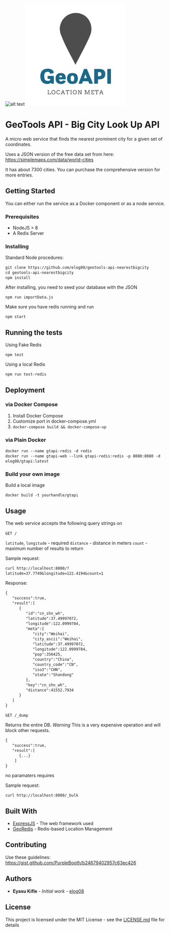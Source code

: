![alt text](https://api.travis-ci.org/elog08/geotools-api-nearestbigcity.svg?branch=master)
![alt text](https://raw.githubusercontent.com/elog08/geotools-api/master/logo.png)
# GeoTools API - Big City Look Up API
A micro web service that finds the nearest prominent city for a given set of coordinates.

Uses a JSON version of the free data set from here: 
https://simplemaps.com/data/world-cities

It has about 7300 cities.
You can purchase the comprehensive version for more entries.

## Getting Started
You can either run the service as a Docker component or as a node service.

### Prerequisites

* NodeJS > 8
* A Redis Server

### Installing

Standard Node procedures:

```
git clone https://github.com/elog08/geotools-api-nearestbigcity
cd geotools-api-nearestbigcity
npm install
```

After installing, you need to seed your database with the JSON

```
npm run importData.js
```

Make sure you have redis running and run

```
npm start
```
## Running the tests

Using Fake Redis
```
npm test 
```

Using a local Redis
```
npm run test-redis
```

## Deployment

### via Docker Compose

1. Install Docker Compose
2. Customize port in docker-compose.yml
3. `docker-compose build && docker-compose-up`

### via Plain Docker

```
docker run --name gtapi-redis -d redis
docker run --name gtapi-web --link gtapi-redis:redis -p 8080:8080 -d elog08/gtapi:latest
```

### Build your own image

Build a local image

```
docker build -t yourhandle/gtapi
```

## Usage

The web service accepts the following query strings on 

`GET /`

`latitude`, `longitude` - required
`distance` - distance in meters
`count` - maximum number of results to return

Sample request:

```
curl http://localhost:8080/?latitude=37.7749&longitude=122.4194&count=1
```

Response:
```
{
   "success":true,
   "result":[
      {
         "id":"cn_shn_wh",
         "latitude":37.49997072,
         "longitude":122.0999784,
         "meta":{
            "city":"Weihai",
            "city_ascii":"Weihai",
            "latitude":37.49997072,
            "longitude":122.0999784,
            "pop":356425,
            "country":"China",
            "country_code":"CN",
            "iso3":"CHN",
            "state":"Shandong"
         },
         "key":"cn_shn_wh",
         "distance":41552.7934
      }
   ]
}
```

`GET /_dump`

Returns the entire DB. 
*Warning* This is a very expensive operation and will block other requests.

```
{
   "success":true,
   "result":[
      {...}
    ]
}
```

no paramaters requires

Sample request:

```
curl http://localhost:8080/_bulk
```


## Built With

* [ExpressJS](https://github.com/expressjs/express) - The web framework used
* [GeoRedis](https://github.com/arjunmehta/node-georedis) - Redis-based Location Management

## Contributing
Use these guidelines: https://gist.github.com/PurpleBooth/b24679402957c63ec426

## Authors

* **Eyasu Kifle** - *Initial work* - [elog08](https://github.com/elog08)

## License

This project is licensed under the MIT License - see the [LICENSE.md](LICENSE.md) file for details
